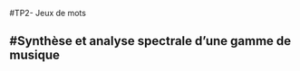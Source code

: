 #TP2- Jeux de mots

#Synthèse et analyse spectrale d’une gamme de musique
-------------------------------------------------------------------
